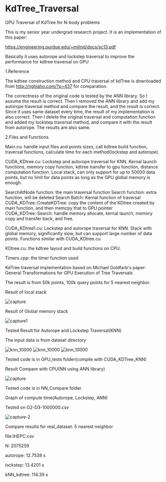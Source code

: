 # KdTree_Traversal

GPU Traversal of KdTree for N-body problems

This is my senior year undergrad research project. It is an implementation of this paper:

https://engineering.purdue.edu/~milind/docs/sc13.pdf

Basically it uses autorope and lockstep traversal to improve the performance for kdtree traversal on GPU







1.Reference

The kdtree construction method and CPU traversal of kdTree is downloaded from http://nghiaho.com/?p=437 for comparation.

The correctness of the original code is tested by the ANN library. So I assume the result is correct. Then I removed the ANN library and add my autorope traversal method and compare the result, and the result is correct. Since it uses same dataset every time, the result of my implementation is also correct. Then I delete the original traversal and computation function and added my lockstep traversal method, and compare it with the result from autorope. The results are also same.

2.Files and Functions

Main.cu: handle input files and points sizes, call kdtree build function, traversal functions, calculate time for each method(lockstep and autorope).                

CUDA_KDtree.cu: Lockstep and autorope traversal for KNN. Kernal launch functions, memory copy function, kdtree transfer to gpu function, distance computation function. Local stack, can only support for up to 50000 data points, but no limit for data points as long as the GPU global memory is enough. 

SearchAtNode function: the main traversal function
Search function: extra function, will be deleted
Search Batch: Kernal function of traversal
CUDA_KDTree::CreateKDTree: copy the content of the KDtree created by main function, and then memcpy that to GPU pointer
CUDA_KDTree::Search:  handle memory allocate, kernal launch, memory copy and transfer back, and free.

CUDA_KDtree1.cu: Lockstep and autorope traversal for KNN. Stack with global memory, significantly slow, but can support large number of data points. Functions similar with CUDA_KDtree.cu

KDtree.cu: the kdtree layout and build functions on CPU. 

Timers.cpp: the timer function used

KdTree traversal implementation based on Michael Goldfarb's paper: General Transformations for GPU Execution of Tree Traversals


The result is from 50k points, 100k query points for 5 nearest neighbor.
 
Result of local stack

![capture](https://user-images.githubusercontent.com/18172104/30877497-c527e516-a2ae-11e7-9041-8e020d1ed820.JPG)
 
Result of Global memory stack

![capture1](https://user-images.githubusercontent.com/18172104/30877503-ca4d8adc-a2ae-11e7-9431-dfd36480d2e8.JPG)





Tested Result for Autorope and Lockstep Traversal(KNN)

The input data is from dataset directory

![knn_10000](https://user-images.githubusercontent.com/18172104/30877510-ce45a2dc-a2ae-11e7-9b5b-787e904653c1.JPG)
![knn_10000](https://user-images.githubusercontent.com/18172104/30877543-dcfcd3ae-a2ae-11e7-885f-4b3325d30f08.JPG)
![knn_10000](https://user-images.githubusercontent.com/18172104/30877549-dff803f8-a2ae-11e7-8681-70f264c47699.JPG)

Tested code is in GPU_tests folder(compile with CUDA_KDTree_KNN)


Result Compare with CPU(NN using ANN library)

![capture](https://user-images.githubusercontent.com/18172104/30877576-eff452b6-a2ae-11e7-9a67-75201e145289.PNG)

Tested code is in NN_Compare folder




Graph of compute time(Autorope, Lockstep, ANN)

Tested on G2-D3-1000000.csv



![capture-2](https://user-images.githubusercontent.com/18172104/30877580-f3427286-a2ae-11e7-8880-b17e850fd5ad.JPG)



Compare results for real_dataset:
5 nearest neighbor

file:IHEPC.csv

N: 2075259

autorope: 12.7538 s

lockstep: 13.4201 s

kNN_kdtree: 114.39 s


